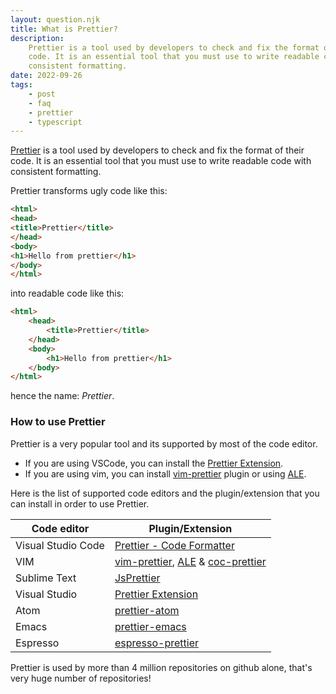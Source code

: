 ```yaml
---
layout: question.njk
title: What is Prettier?
description:
    Prettier is a tool used by developers to check and fix the format of their
    code. It is an essential tool that you must use to write readable code with
    consistent formatting.
date: 2022-09-26
tags:
    - post
    - faq
    - prettier
    - typescript
---
```


[Prettier][1] is a tool used by developers to check and fix the format of their
code. It is an essential tool that you must use to write readable code with
consistent formatting.

Prettier transforms ugly code like this:

<!-- prettier-ignore-start -->
```html
<html>
<head>
<title>Prettier</title>
</head>
<body>
<h1>Hello from prettier</h1>
</body>
</html>
```
<!-- prettier-ignore-end -->

into readable code like this:

```html
<html>
    <head>
        <title>Prettier</title>
    </head>
    <body>
        <h1>Hello from prettier</h1>
    </body>
</html>
```

hence the name: _Prettier_.

### How to use Prettier

Prettier is a very popular tool and its supported by most of the code editor.

-   If you are using VSCode, you can install the [Prettier Extension][2].
-   If you are using vim, you can install [vim-prettier][3] plugin or using
    [ALE][4].

Here is the list of supported code editors and the plugin/extension that you
can install in order to use Prettier.

| Code editor        | Plugin/Extension                                |
| ------------------ | ----------------------------------------------- |
| Visual Studio Code | [Prettier - Code Formatter][2]                  |
| VIM                | [vim-prettier][3], [ALE][4] & [coc-prettier][5] |
| Sublime Text       | [JsPrettier][6]                                 |
| Visual Studio      | [Prettier Extension][7]                         |
| Atom               | [prettier-atom][8]                              |
| Emacs              | [prettier-emacs][9]                             |
| Espresso           | [espresso-prettier][10]                         |

Prettier is used by more than 4 million repositories on github alone, that's
very huge number of repositories!

[1]: https://prettier.io/
[2]: https://marketplace.visualstudio.com/items?itemName=esbenp.prettier-vscode
[3]: https://github.com/prettier/vim-prettier
[4]: https://github.com/dense-analysis/ale
[5]: https://github.com/neoclide/coc-prettier
[6]: https://packagecontrol.io/packages/JsPrettier
[7]: https://github.com/madskristensen/JavaScriptPrettier
[8]: https://github.com/prettier/prettier-atom
[9]: https://github.com/prettier/prettier-emacs
[10]: https://github.com/eablokker/espresso-prettier

